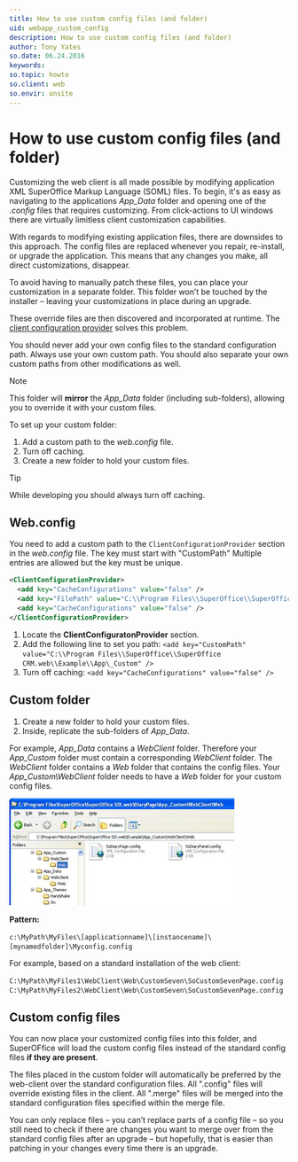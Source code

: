 ```yaml
---
title: How to use custom config files (and folder)
uid: webapp_custom_config
description: How to use custom config files (and folder)
author: Tony Yates
so.date: 06.24.2016
keywords:
so.topic: howto
so.client: web
so.envir: onsite
---
```


# How to use custom config files (and folder)

Customizing the web client is all made possible by modifying application XML SuperOffice Markup Language (SOML) files. To begin, it's as easy as navigating to the applications *App_Data* folder and opening one of the *.config* files that requires customizing. From click-actions to UI windows there are virtually limitless client customization capabilities.

With regards to modifying existing application files, there are downsides to this approach. The config files are replaced whenever you repair, re-install, or upgrade the application. This means that any changes you make, all direct customizations, disappear.

To avoid having to manually patch these files, you can place your customization in a separate folder. This folder won’t be touched by the installer – leaving your customizations in place during an upgrade.

These override files are then discovered and incorporated at runtime. The [client configuration provider][1] solves this problem.

You should never add your own config files to the standard configuration path. Always use your own custom path. You should also separate your own custom paths from other modifications as well.

> [!NOTE]
> This folder will **mirror** the *App_Data* folder (including sub-folders), allowing you to override it with your custom files.

To set up your custom folder:

1. Add a custom path to the *web.config* file.
2. Turn off caching.
3. Create a new folder to hold your custom files.

> [!TIP]
> While developing you should always turn off caching.

## Web.config

You need to add a custom path to the `ClientConfigurationProvider` section in the *web.config* file. The key must start with "CustomPath" Multiple entries are allowed but the key must be unique.

```XML
<ClientConfigurationProvider>
  <add key="CacheConfigurations" value="false" />
  <add key="FilePath" value="C:\\Program Files\\SuperOffice\\SuperOffice CRM.web\\Example\\App\_Data" />
  <add key="CacheConfigurations" value="false" />
</ClientConfigurationProvider>
```

1. Locate the **ClientConfiguratonProvider** section.
2. Add the following line to set you path:
    `<add key="CustomPath" value="C:\\Program Files\\SuperOffice\\SuperOffice CRM.web\\Example\\App\_Custom" />`
3. Turn off caching:
    `<add key="CacheConfigurations" value="false" />`

## Custom folder

1. Create a new folder to hold your custom files.
2. Inside, replicate the sub-folders of *App_Data*.

For example, *App_Data* contains a *WebClient* folder. Therefore your *App_Custom* folder must contain a corresponding *WebClient* folder. The *WebClient* folder contains a *Web* folder that contains the config files. Your *App_Custom\WebClient* folder needs to have a *Web* folder for your custom config files.

![01][img1]

**Pattern:**

`c:\MyPath\MyFiles\[applicationname]\[instancename]\[mynamedfolder]\Myconfig.config`

For example, based on a standard installation of the web client:

`C:\MyPath\MyFiles1\WebClient\Web\CustomSeven\SoCustomSevenPage.config`
`C:\MyPath\MyFiles2\WebClient\Web\CustomSeven\SoCustomSevenPage.config`

## Custom config files

You can now place your customized config files into this folder, and SuperOFfice will load the custom config files instead of the standard config files **if they are present**.

The files placed in the custom folder will automatically be preferred by the web-client over the standard configuration files. All ".config" files will override existing files in the client. All ".merge" files will be merged into the standard configuration files specified within the merge file.

You can only replace files – you can’t replace parts of a config file – so you still need to check if there are changes you want to merge over from the standard config files after an upgrade – but hopefully, that is easier than patching in your changes every time there is an upgrade.

<!-- Referenced links -->
[1]: clientconfigurationprovider.md

<!-- Referenced images -->
[img1]: media/image001.jpg

